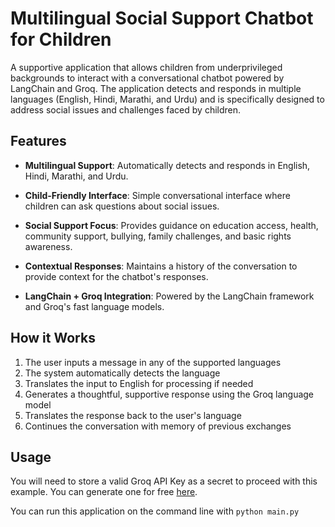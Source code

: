 
# Multilingual Social Support Chatbot for Children

A supportive application that allows children from underprivileged backgrounds to interact with a conversational chatbot powered by LangChain and Groq. The application detects and responds in multiple languages (English, Hindi, Marathi, and Urdu) and is specifically designed to address social issues and challenges faced by children.

## Features

- **Multilingual Support**: Automatically detects and responds in English, Hindi, Marathi, and Urdu.

- **Child-Friendly Interface**: Simple conversational interface where children can ask questions about social issues.

- **Social Support Focus**: Provides guidance on education access, health, community support, bullying, family challenges, and basic rights awareness.

- **Contextual Responses**: Maintains a history of the conversation to provide context for the chatbot's responses.

- **LangChain + Groq Integration**: Powered by the LangChain framework and Groq's fast language models.

## How it Works

1. The user inputs a message in any of the supported languages
2. The system automatically detects the language
3. Translates the input to English for processing if needed
4. Generates a thoughtful, supportive response using the Groq language model
5. Translates the response back to the user's language
6. Continues the conversation with memory of previous exchanges

## Usage

You will need to store a valid Groq API Key as a secret to proceed with this example. You can generate one for free [here](https://console.groq.com/keys).

You can run this application on the command line with `python main.py`
